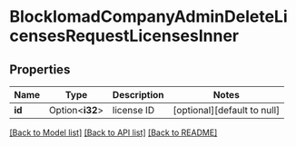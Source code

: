 # BlockIomadCompanyAdminDeleteLicensesRequestLicensesInner

## Properties

Name | Type | Description | Notes
------------ | ------------- | ------------- | -------------
**id** | Option<**i32**> | license ID | [optional][default to null]

[[Back to Model list]](../README.md#documentation-for-models) [[Back to API list]](../README.md#documentation-for-api-endpoints) [[Back to README]](../README.md)


